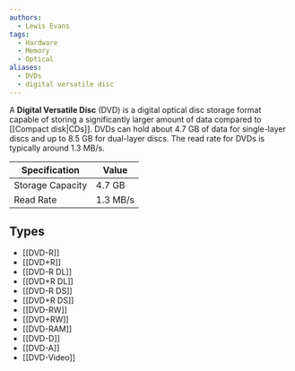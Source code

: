 ```yaml
---
authors: 
  - Lewis Evans
tags:
  - Hardware
  - Memory
  - Optical
aliases:
  - DVDs
  - digital versatile disc
---
```

A **Digital Versatile Disc** (DVD) is a digital optical disc storage format capable of storing a significantly larger amount of data compared to [[Compact disk|CDs]]. DVDs can hold about 4.7 GB of data for single-layer discs and up to 8.5 GB for dual-layer discs. The read rate for DVDs is typically around 1.3 MB/s.

| Specification         | Value    |
|-----------------------|----------|
| Storage Capacity       | 4.7 GB   |
| Read Rate              | 1.3 MB/s |

## Types
- [[DVD-R]]
- [[DVD+R]]
- [[DVD-R DL]]
- [[DVD+R DL]]
- [[DVD-R DS]]
- [[DVD+R DS]]
- [[DVD-RW]]
- [[DVD+RW]]
- [[DVD-RAM]]
- [[DVD-D]]
- [[DVD-A]]
- [[DVD-Video]]